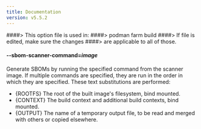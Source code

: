 ```yaml
---
title: Documentation
version: v5.5.2
---
```


####> This option file is used in:
####>   podman farm build
####> If file is edited, make sure the changes
####> are applicable to all of those.
#### **--sbom-scanner-command**=*image*

Generate SBOMs by running the specified command from the scanner image.  If
multiple commands are specified, they are run in the order in which they are
specified.  These text substitutions are performed:
  - {ROOTFS}
      The root of the built image's filesystem, bind mounted.
  - {CONTEXT}
      The build context and additional build contexts, bind mounted.
  - {OUTPUT}
      The name of a temporary output file, to be read and merged with others or copied elsewhere.
